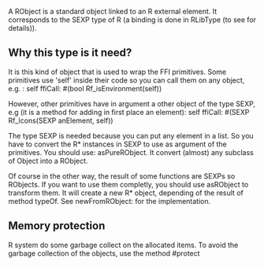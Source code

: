 A RObject is a standard object linked to an R external element. It corresponds to the SEXP type of R (a binding is done in RLibType (to see for details)).

Why this type is it need?
---------------------------------
It is this kind of object that is used to wrap the FFI primitives. 
Some primitives use 'self' inside their code so you can call them on any object, e.g. :
self ffiCall: #(bool Rf_isEnvironment(self))

However, other primitives have in argument a other object of the type SEXP, e.g (it is a method for adding in first place an element):
self ffiCall: #(SEXP Rf_lcons(SEXP anElement, self))

The type SEXP is needed because you can put any element in a list. So you have to convert the R* instances in SEXP to use as argument of the primitives.
You should use: asPureRObject. It convert (almost) any subclass of Object into a RObject.

Of course in the other way, the result of some functions are SEXPs so RObjects. If you want to use them completly, you should use asRObject to transform them.
It will create a new R* object, depending of the result of method typeOf. See newFromRObject: for the implementation.


Memory protection
--------------------------
R system do some garbage collect on the allocated items.
To avoid the garbage collection of the objects, use the method #protect